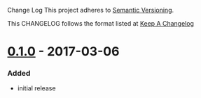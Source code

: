 Change Log
This project adheres to [Semantic Versioning](http://semver.org/).

This CHANGELOG follows the format listed at [Keep A Changelog](http://keepachangelog.com/)

# [0.1.0] - 2017-03-06
### Added
- initial release

[0.1.0]: https://github.com/ve-interactive/sensu-plugins-influxdb-handoff/compare/0.1.0...HEAD
